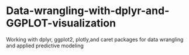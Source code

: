 # Data-wrangling-with-dplyr-and-GGPLOT-visualization
Working with dplyr, ggplot2, plotly,and caret packages for data wrangling and applied predictive modeling
